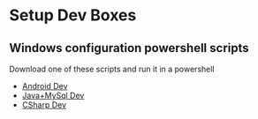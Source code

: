# Setup Dev Boxes

## Windows configuration powershell scripts

Download one of these scripts and run it in a powershell

* [Android Dev](win-android-dev.ps1)
* [Java+MySql Dev](win-javaIII-dev.ps1)
* [CSharp Dev](win-csharp-dev.ps1)
